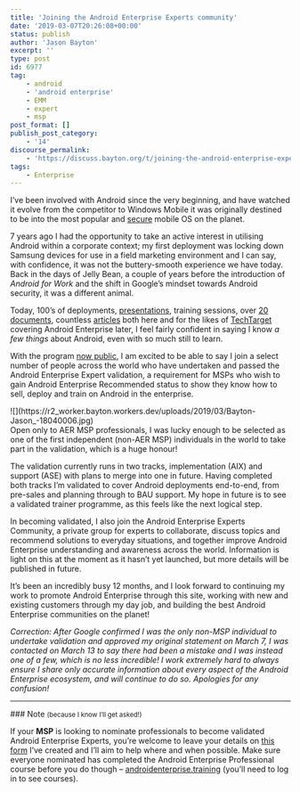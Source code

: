 ```yaml
---
title: 'Joining the Android Enterprise Experts community'
date: '2019-03-07T20:26:08+00:00'
status: publish
author: 'Jason Bayton'
excerpt: ''
type: post
id: 6977
tag:
    - android
    - 'android enterprise'
    - EMM
    - expert
    - msp
post_format: []
publish_post_category:
    - '14'
discourse_permalink:
    - 'https://discuss.bayton.org/t/joining-the-android-enterprise-experts-community/277'
tags:
    - Enterprise
---
```

I’ve been involved with Android since the very beginning, and have watched it evolve from the competitor to Windows Mobile it was originally destined to be into the most popular and [secure](/android/considerations-for-choosing-android-in-the-enterprise/#android-is-secure) mobile OS on the planet.

7 years ago I had the opportunity to take an active interest in utilising Android within a corporate context; my first deployment was locking down Samsung devices for use in a field marketing environment and I can say, with confidence, it was not the buttery-smooth experience we have today. Back in the days of Jelly Bean, a couple of years before the introduction of *Android for Work* and the shift in Google’s mindset towards Android security, it was a different animal.

Today, 100’s of deployments, [presentations](https://www.youtube.com/watch?v=OxreOz3PQBM), training sessions, over [20 documents](/android/), countless [articles](/category/enterprise) both here and for the likes of [TechTarget](https://www.techtarget.com/contributor/Jason-Bayton) covering Android Enterprise later, I feel fairly confident in saying I know *a few things* about Android, even with so much still to learn.

With the program [now public](/2019/02/google-launch-android-enterprise-recommended-for-managed-service-providers/), I am excited to be able to say I join a select number of people across the world who have undertaken and passed the Android Enterprise Expert validation, a requirement for MSPs who wish to gain Android Enterprise Recommended status to show they know how to sell, deploy and train on Android in the enterprise.

<div class="wp-block-image">![](https://r2_worker.bayton.workers.dev/uploads/2019/03/Bayton-Jason_-18040006.jpg)</div>Open only to AER MSP professionals, I was lucky enough to be selected as one of the first independent (non-AER MSP) individuals in the world to take part in the validation, which is a huge honour!

The validation currently runs in two tracks, implementation (AIX) and support (ASE) with plans to merge into one in future. Having completed both tracks I’m validated to cover Android deployments end-to-end, from pre-sales and planning through to BAU support. My hope in future is to see a validated trainer programme, as this feels like the next logical step.

In becoming validated, I also join the Android Enterprise Experts Community, a private group for experts to collaborate, discuss topics and recommend solutions to everyday situations, and together improve Android Enterprise understanding and awareness across the world. Information is light on this at the moment as it hasn’t yet launched, but more details will be published in future.

It’s been an incredibly busy 12 months, and I look forward to continuing my work to promote Android Enterprise through this site, working with new and existing customers through my day job, and building the best Android Enterprise communities on the planet!

*Correction: After Google confirmed I was the only non-MSP individual to undertake validation and approved my original statement on March 7, I was contacted on March 13 to say there had been a mistake and I was instead one of a few, which is no less incredible! I work extremely hard to always ensure I share only accurate information about every aspect of the Android Enterprise ecosystem, and will continue to do so. Apologies for any confusion!*

- - - - - -

<div class="bs-callout bs-callout-info">### Note <small>(because I know I’ll get asked!)</small>

If your **MSP** is looking to nominate professionals to become validated Android Enterprise Experts, you’re welcome to leave your details on [this form](https://goo.gl/forms/jLAH9D2PhSKativI3) I’ve created and I’ll aim to help where and when possible. Make sure everyone nominated has completed the Android Enterprise Professional course before you do though – [androidenterprise.training](http://androidenterprise.training) (you’ll need to log in to see courses). </div>